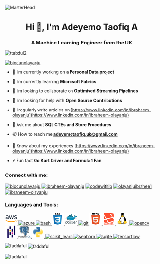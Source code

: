 ![MasterHead](https://media.licdn.com/dms/image/v2/D5616AQFs-0rXhRBlnQ/profile-displaybackgroundimage-shrink_350_1400/profile-displaybackgroundimage-shrink_350_1400/0/1677501583599?e=1732147200&v=beta&t=DFRKrarihlq44lrTRn8dMW075I1HjyFGoEuAKmcy01U)
<h1 align="center">Hi 👋, I'm Adeyemo Taofiq A</h1>
<h3 align="center"> A Machine Learning Engineer from the UK</h3>

<p align="left"> <img src="https://komarev.com/ghpvc/?username=faddaful&label=Profile%20views&color=0e75b6&style=flat" alt="ttabdul2" /> </p>

<p align="left"> <a href="https://twitter.com/biodunolayanju" target="blank"><img src="https://img.shields.io/twitter/follow/biodunolayanju?logo=twitter&style=for-the-badge" alt="biodunolayanju" /></a> </p>

- 🔭 I’m currently working on **a Personal Data project**

- 🌱 I’m currently learning **Microsoft Fabrics**

- 👯 I’m looking to collaborate on **Optimised Streaming Pipelines**

- 🤝 I’m looking for help with **Open Source Contributions**

- 📝 I regularly write articles on [https://www.linkedin.com/in/ibraheem-olayanju](https://www.linkedin.com/in/ibraheem-olayanju)

- 💬 Ask me about **SQL CTEs and Store Procedures**

- 📫 How to reach me **adeyemotaofiq.uk@gmail.com**

- 📄 Know about my experiences [https://www.linkedin.com/in/ibraheem-olayanju](https://www.linkedin.com/in/ibraheem-olayanju)

- ⚡ Fun fact **Go Kart Driver and Formula 1 Fan**

<h3 align="left">Connect with me:</h3>
<p align="left">
<a href="https://twitter.com/biodunolayanju" target="blank"><img align="center" src="https://raw.githubusercontent.com/rahuldkjain/github-profile-readme-generator/master/src/images/icons/Social/twitter.svg" alt="biodunolayanju" height="30" width="40" /></a>
<a href="https://linkedin.com/in/ibraheem-olayanju" target="blank"><img align="center" src="https://raw.githubusercontent.com/rahuldkjain/github-profile-readme-generator/master/src/images/icons/Social/linked-in-alt.svg" alt="ibraheem-olayanju" height="30" width="40" /></a>
<a href="https://www.youtube.com/c/codewithib" target="blank"><img align="center" src="https://raw.githubusercontent.com/rahuldkjain/github-profile-readme-generator/master/src/images/icons/Social/youtube.svg" alt="codewithib" height="30" width="40" /></a>
<a href="https://www.hackerrank.com/olayanjuibrahee1" target="blank"><img align="center" src="https://raw.githubusercontent.com/rahuldkjain/github-profile-readme-generator/master/src/images/icons/Social/hackerrank.svg" alt="olayanjuibrahee1" height="30" width="40" /></a>
<a href="https://www.leetcode.com/ibraheem-olayanju" target="blank"><img align="center" src="https://raw.githubusercontent.com/rahuldkjain/github-profile-readme-generator/master/src/images/icons/Social/leet-code.svg" alt="ibraheem-olayanju" height="30" width="40" /></a>
</p>

<h3 align="left">Languages and Tools:</h3>
<p align="left"> <a href="https://aws.amazon.com" target="_blank" rel="noreferrer"> <img src="https://raw.githubusercontent.com/devicons/devicon/master/icons/amazonwebservices/amazonwebservices-original-wordmark.svg" alt="aws" width="40" height="40"/> </a> <a href="https://azure.microsoft.com/en-in/" target="_blank" rel="noreferrer"> <img src="https://www.vectorlogo.zone/logos/microsoft_azure/microsoft_azure-icon.svg" alt="azure" width="40" height="40"/> </a> <a href="https://www.gnu.org/software/bash/" target="_blank" rel="noreferrer"> <img src="https://www.vectorlogo.zone/logos/gnu_bash/gnu_bash-icon.svg" alt="bash" width="40" height="40"/> </a> <a href="https://www.w3schools.com/css/" target="_blank" rel="noreferrer"> <img src="https://raw.githubusercontent.com/devicons/devicon/master/icons/css3/css3-original-wordmark.svg" alt="css3" width="40" height="40"/> </a> <a href="https://www.docker.com/" target="_blank" rel="noreferrer"> <img src="https://raw.githubusercontent.com/devicons/devicon/master/icons/docker/docker-original-wordmark.svg" alt="docker" width="40" height="40"/> </a> <a href="https://git-scm.com/" target="_blank" rel="noreferrer"> <img src="https://www.vectorlogo.zone/logos/git-scm/git-scm-icon.svg" alt="git" width="40" height="40"/> </a> <a href="https://www.w3.org/html/" target="_blank" rel="noreferrer"> <img src="https://raw.githubusercontent.com/devicons/devicon/master/icons/html5/html5-original-wordmark.svg" alt="html5" width="40" height="40"/> </a> <a href="https://laravel.com/" target="_blank" rel="noreferrer"> <img src="https://raw.githubusercontent.com/devicons/devicon/master/icons/laravel/laravel-plain-wordmark.svg" alt="laravel" width="40" height="40"/> </a> <a href="https://www.linux.org/" target="_blank" rel="noreferrer"> <img src="https://raw.githubusercontent.com/devicons/devicon/master/icons/linux/linux-original.svg" alt="linux" width="40" height="40"/> </a> <a href="https://opencv.org/" target="_blank" rel="noreferrer"> <img src="https://www.vectorlogo.zone/logos/opencv/opencv-icon.svg" alt="opencv" width="40" height="40"/> </a> <a href="https://pandas.pydata.org/" target="_blank" rel="noreferrer"> <img src="https://raw.githubusercontent.com/devicons/devicon/2ae2a900d2f041da66e950e4d48052658d850630/icons/pandas/pandas-original.svg" alt="pandas" width="40" height="40"/> </a> <a href="https://www.postgresql.org" target="_blank" rel="noreferrer"> <img src="https://raw.githubusercontent.com/devicons/devicon/master/icons/postgresql/postgresql-original-wordmark.svg" alt="postgresql" width="40" height="40"/> </a> <a href="https://www.python.org" target="_blank" rel="noreferrer"> <img src="https://raw.githubusercontent.com/devicons/devicon/master/icons/python/python-original.svg" alt="python" width="40" height="40"/> </a> <a href="https://scikit-learn.org/" target="_blank" rel="noreferrer"> <img src="https://upload.wikimedia.org/wikipedia/commons/0/05/Scikit_learn_logo_small.svg" alt="scikit_learn" width="40" height="40"/> </a> <a href="https://seaborn.pydata.org/" target="_blank" rel="noreferrer"> <img src="https://seaborn.pydata.org/_images/logo-mark-lightbg.svg" alt="seaborn" width="40" height="40"/> </a> <a href="https://www.sqlite.org/" target="_blank" rel="noreferrer"> <img src="https://www.vectorlogo.zone/logos/sqlite/sqlite-icon.svg" alt="sqlite" width="40" height="40"/> </a> <a href="https://www.tensorflow.org" target="_blank" rel="noreferrer"> <img src="https://www.vectorlogo.zone/logos/tensorflow/tensorflow-icon.svg" alt="tensorflow" width="40" height="40"/> </a> </p>

<p><img align="left" src="https://github-readme-stats.vercel.app/api/top-langs?username=faddaful&show_icons=true&locale=en&layout=compact" alt="faddaful" /></p>

<p>&nbsp;<img align="center" src="https://github-readme-stats.vercel.app/api?username=faddaful&show_icons=true&locale=en" alt="faddaful" /></p>

<p><img align="center" src="https://github-readme-streak-stats.herokuapp.com/?user=faddaful&" alt="faddaful" /></p>

